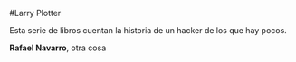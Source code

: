 #Larry Plotter

Esta serie de libros cuentan la historia de un hacker de los que hay pocos.

**Rafael Navarro**, otra cosa
